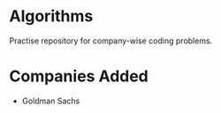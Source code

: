 # Algorithms
Practise repository for company-wise coding problems.

# Companies Added
- Goldman Sachs
